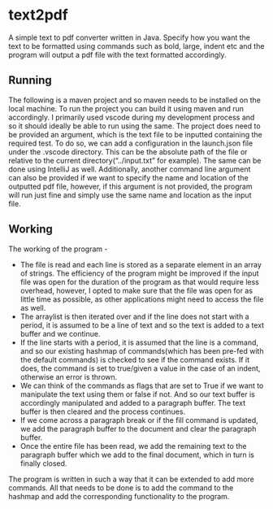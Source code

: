 # text2pdf
A simple text to pdf converter written in Java. Specify how you want the text to be formatted using commands such as bold, large, indent etc and the program will output a pdf file with the text formatted accordingly.

## Running
The following is a maven project and so maven needs to be installed on the local machine.
To run the project you can build it using maven and run accordingly. I primarily used vscode during my development process and so it should ideally be able to run using the same.
The project does need to be provided an argument, which is the text file to be inputted containing the required test.
To do so, we can add a configuration in the launch.json file under the .vscode directory. This can be the absolute path of the file or relative to the current directory(“../input.txt” for example). The same can be done using IntelliJ as well.
Additionally, another command line argument can also be provided if we want to specify the name and location of the outputted pdf file, however, if this argument is not provided, the program will run just fine and simply use the same name and location as the input file.

## Working
The working of the program -

- The file is read and each line is stored as a separate element in an array of strings. The efficiency of the program might be improved if the input file was open for the duration of the program as that would require less overhead, however, I opted to make sure that the file was open for as little time as possible, as other applications might need to access the file as well.
- The arraylist is then iterated over and if the line does not start with a period, it is assumed to be a line of text and so the text is added to a text buffer and we continue.
- If the line starts with a period, it is assumed that the line is a command, and so our existing hashmap of commands(which has been pre-fed with the default commands) is checked to see if the command exists. If it does, the command is set to true/given a value in the case of an indent, otherwise an error is thrown.
- We can think of the commands as flags that are set to True if we want to manipulate the text using them or false if not. And so our text buffer is accordingly manipulated and added to a paragraph buffer. The text buffer is then cleared and the process continues.
- If we come across a paragraph break or if the fill command is updated, we add the paragraph buffer to the document and clear the paragraph buffer.
- Once the entire file has been read, we add the remaining text to the paragraph buffer which we add to the final document, which in turn is finally closed.

The program is written in such a way that it can be extended to add more commands. All that needs to be done is to add the command to the hashmap and add the corresponding functionality to the program.